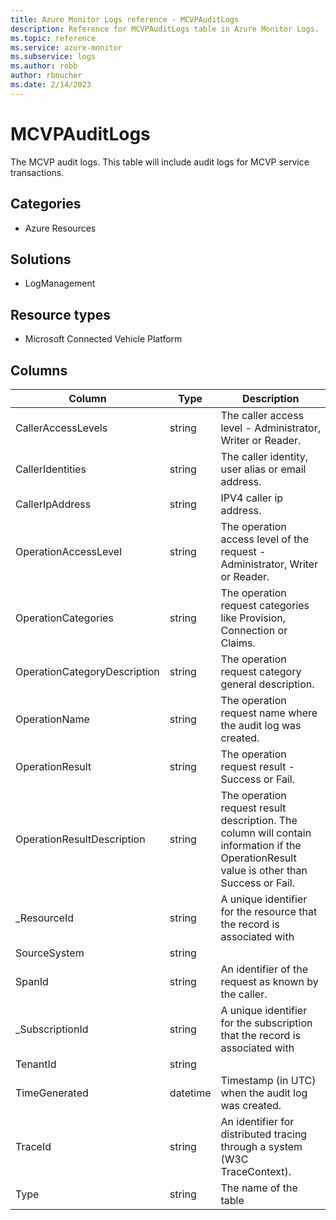 ```yaml
---
title: Azure Monitor Logs reference - MCVPAuditLogs
description: Reference for MCVPAuditLogs table in Azure Monitor Logs.
ms.topic: reference
ms.service: azure-monitor
ms.subservice: logs
ms.author: robb
author: rboucher
ms.date: 2/14/2023
---
```


# MCVPAuditLogs

 The MCVP audit logs. This table will include audit logs for MCVP service transactions.

## Categories

- Azure Resources
## Solutions

- LogManagement
## Resource types

- Microsoft Connected Vehicle Platform




## Columns

| Column | Type | Description |
| --- | --- | --- |
| CallerAccessLevels | string | The caller access level - Administrator, Writer or Reader. |
| CallerIdentities | string | The caller identity, user alias or email address. |
| CallerIpAddress | string | IPV4 caller ip address. |
| OperationAccessLevel | string | The operation access level of the request - Administrator, Writer or Reader. |
| OperationCategories | string | The operation request categories like Provision, Connection or Claims. |
| OperationCategoryDescription | string | The operation request category general description. |
| OperationName | string | The operation request name where the audit log was created. |
| OperationResult | string | The operation request result - Success or Fail. |
| OperationResultDescription | string | The operation request result description. The column will contain information if the OperationResult value is other than Success or Fail. |
| _ResourceId | string | A unique identifier for the resource that the record is associated with |
| SourceSystem | string |  |
| SpanId | string | An identifier of the request as known by the caller. |
| _SubscriptionId | string | A unique identifier for the subscription that the record is associated with |
| TenantId | string |  |
| TimeGenerated | datetime | Timestamp (in UTC) when the audit log was created. |
| TraceId | string | An identifier for distributed tracing through a system (W3C TraceContext). |
| Type | string | The name of the table |
